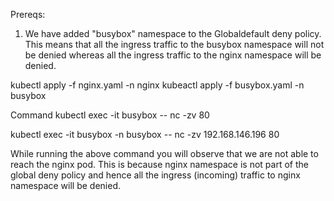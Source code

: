 Prereqs:
1) We have added "busybox" namespace to the Globaldefault deny policy. This means that all the ingress traffic to the busybox namespace will not be denied whereas all the ingress traffic to the nginx namespace will be denied.

kubectl apply -f nginx.yaml -n nginx
kubeactl apply -f busybox.yaml -n busybox

Command
kubectl exec -it  busybox -- nc -zv <nginxpod ip> 80

kubectl exec -it  busybox -n busybox -- nc -zv 192.168.146.196 80

While running the above command you will observe that we are not able to reach the nginx pod. This is because nginx namespace is not part of the global deny policy and hence all the ingress (incoming) traffic to nginx namespace will be denied.


